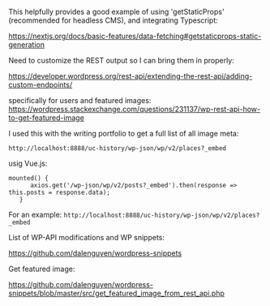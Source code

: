 This helpfully provides a good example of using 'getStaticProps' (recommended for headless CMS), and integrating Typescript: 

https://nextjs.org/docs/basic-features/data-fetching#getstaticprops-static-generation

Need to customize the REST output so I can bring them in properly: 

https://developer.wordpress.org/rest-api/extending-the-rest-api/adding-custom-endpoints/

specifically for users and featured images: 
https://wordpress.stackexchange.com/questions/231137/wp-rest-api-how-to-get-featured-image

I used this with the writing portfolio to get a full list of all image meta: 

`http://localhost:8888/uc-history/wp-json/wp/v2/places?_embed`

usig Vue.js: 
```
mounted() {
      axios.get('/wp-json/wp/v2/posts?_embed').then(response =>  this.posts = response.data);
   }
```

For an example: 
`http://localhost:8888/uc-history/wp-json/wp/v2/places?_embed`

List of WP-API modifications and WP snippets: 

https://github.com/dalenguyen/wordpress-snippets

Get featured image: 

https://github.com/dalenguyen/wordpress-snippets/blob/master/src/get_featured_image_from_rest_api.php